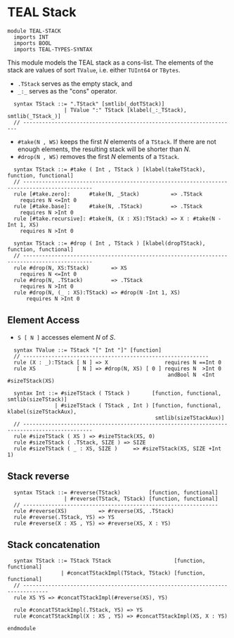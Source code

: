 TEAL Stack
===========

```k
module TEAL-STACK
  imports INT
  imports BOOL
  imports TEAL-TYPES-SYNTAX
```

This module models the TEAL stack as a cons-list.
The elements of the stack are values of sort `TValue`, i.e. either `TUInt64` or `TBytes`.

- `.TStack` serves as the empty stack, and
- `_:_` serves as the "cons" operator.

```k
  syntax TStack ::= ".TStack" [smtlib(_dotTStack)]
                  | TValue ":" TStack [klabel(_:_TStack), smtlib(_TStack_)]
  // --------------------------------------------------------------------
```

- `#take(N , WS)` keeps the first $N$ elements of a `TStack`.
  If there are not enough elements, the resulting stack will be shorter than $N$.
- `#drop(N , WS)` removes the first $N$ elements of a `TStack`.

```k
  syntax TStack ::= #take ( Int , TStack ) [klabel(takeTStack), function, functional]
  // --------------------------------------------------------------------------------------------
  rule [#take.zero]:      #take(N, _Stack)          => .TStack
    requires N <=Int 0
  rule [#take.base]:      #take(N, .TStack)         => .TStack
    requires N >Int 0
  rule [#take.recursive]: #take(N, (X : XS):TStack) => X : #take(N -Int 1, XS)
    requires N >Int 0

  syntax TStack ::= #drop ( Int , TStack ) [klabel(dropTStack), function, functional]
  // --------------------------------------------------------------------------------------------
  rule #drop(N, XS:TStack)       => XS
    requires N <=Int 0
  rule #drop(N, .TStack)         => .TStack
    requires N >Int 0
  rule #drop(N, (_ : XS):TStack) => #drop(N -Int 1, XS)
      requires N >Int 0
```

## Element Access

- `S [ N ]` accesses element $N$ of $S$.
```k
  syntax TValue ::= TStack "[" Int "]" [function]
  // -----------------------------------------------------------
  rule (X : _):TStack [ N ] => X                  requires N ==Int 0
  rule XS             [ N ] => #drop(N, XS) [ 0 ] requires N  >Int 0
                                                   andBool N  <Int #sizeTStack(XS)
```

```k
  syntax Int ::= #sizeTStack ( TStack )       [function, functional, smtlib(sizeTStack)]
               | #sizeTStack ( TStack , Int ) [function, functional, klabel(sizeTStackAux),
                                               smtlib(sizeTStackAux)]
  // --------------------------------------------------------------------------------------------
  rule #sizeTStack ( XS ) => #sizeTStack(XS, 0)
  rule #sizeTStack ( .TStack, SIZE ) => SIZE
  rule #sizeTStack ( _ : XS, SIZE )     => #sizeTStack(XS, SIZE +Int 1)
```

## Stack reverse

```k
  syntax TStack ::= #reverse(TStack)         [function, functional]
                  | #reverse(TStack, TStack) [function, functional]
  // --------------------------------------------------------------
  rule #reverse(XS)          => #reverse(XS, .TStack)
  rule #reverse(.TStack, YS) => YS
  rule #reverse(X : XS , YS) => #reverse(XS, X : YS)
```

## Stack concatenation

```k
  syntax TStack ::= TStack TStack                    [function, functional]
                 | #concatTStackImpl(TStack, TStack) [function, functional]
  // ------------------------------------------------------------------------------
  rule XS YS => #concatTStackImpl(#reverse(XS), YS)

  rule #concatTStackImpl(.TStack, YS) => YS
  rule #concatTStackImpl(X : XS , YS) => #concatTStackImpl(XS, X : YS)

```

```k
endmodule
```
